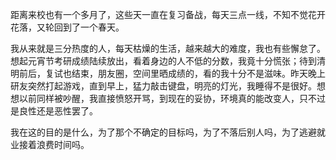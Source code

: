 距离来校也有一个多月了，这些天一直在复习备战，每天三点一线，不知不觉花开花落，又轮回到了一个春天。

我从来就是三分热度的人，每天枯燥的生活，越来越大的难度，我也有些懈怠了。想起元宵节考研成绩陆续放出，看着身边的人不低的分数，我竟十分慌张；待到清明前后，复试也结束，朋友圈，空间里晒成绩的，看的我十分不是滋味。昨天晚上研友突然打起游戏，直到早上，猛力敲击键盘，明亮的灯光，我睡得不是很好。想想以前同样被吵醒，我直接愤怒开骂，到现在的妥协，环境真的能改变人，只不过是良性还是恶性罢了。

我在这的目的是什么，为了那个不确定的目标吗，为了不落后别人吗，为了逃避就业接着浪费时间吗。
